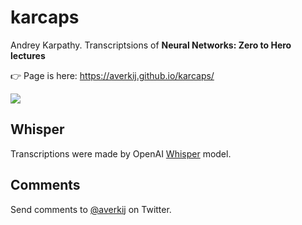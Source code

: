 # karcaps
Andrey Karpathy. Transcriptsions of **Neural Networks: Zero to Hero lectures**

👉 Page is here: https://averkij.github.io/karcaps/

![](https://habrastorage.org/webt/du/el/kh/duelkhf-jhn0o1inncsl4w4udky.png)

## Whisper

Transcriptions were made by OpenAI [Whisper](https://github.com/openai/whisper) model.

## Comments

Send comments to [@averkij](https://twitter.com/averkij) on Twitter.
